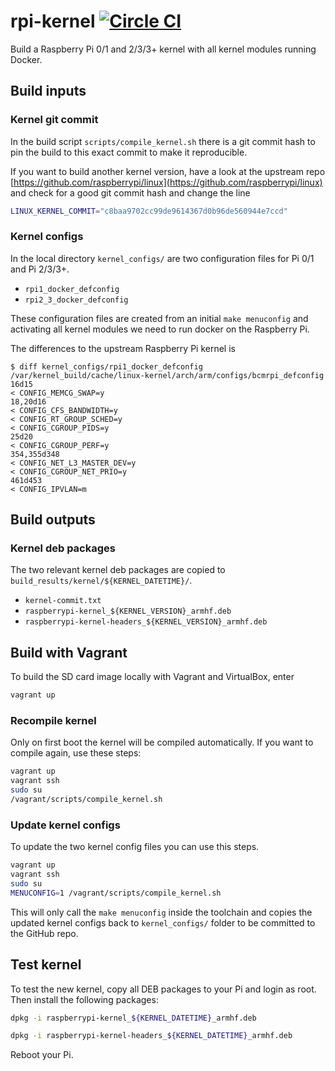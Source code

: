 # rpi-kernel [![Circle CI](https://circleci.com/gh/hypriot/rpi-kernel.svg?style=svg)](https://circleci.com/gh/hypriot/rpi-kernel)

Build a Raspberry Pi 0/1 and 2/3/3+ kernel with all kernel modules running Docker.

## Build inputs

### Kernel git commit

In the build script `scripts/compile_kernel.sh` there is a git commit hash to pin the build to this exact commit to make it reproducible.

If you want to build another kernel version, have a look at the upstream repo [https://github.com/raspberrypi/linux](https://github.com/raspberrypi/linux) and check for a good git commit hash and change the line

```bash
LINUX_KERNEL_COMMIT="c8baa9702cc99de9614367d0b96de560944e7ccd"
```

### Kernel configs

In the local directory `kernel_configs/` are two configuration files for Pi 0/1 and Pi 2/3/3+.

* `rpi1_docker_defconfig`
* `rpi2_3_docker_defconfig`

These configuration files are created from an initial `make menuconfig` and activating all kernel modules we need to run docker on the Raspberry Pi.

The differences to the upstream Raspberry Pi kernel is

```
$ diff kernel_configs/rpi1_docker_defconfig /var/kernel_build/cache/linux-kernel/arch/arm/configs/bcmrpi_defconfig
16d15
< CONFIG_MEMCG_SWAP=y
18,20d16
< CONFIG_CFS_BANDWIDTH=y
< CONFIG_RT_GROUP_SCHED=y
< CONFIG_CGROUP_PIDS=y
25d20
< CONFIG_CGROUP_PERF=y
354,355d348
< CONFIG_NET_L3_MASTER_DEV=y
< CONFIG_CGROUP_NET_PRIO=y
461d453
< CONFIG_IPVLAN=m
```

## Build outputs

### Kernel deb packages

The two relevant kernel deb packages are copied to `build_results/kernel/${KERNEL_DATETIME}/`.

* `kernel-commit.txt`
* `raspberrypi-kernel_${KERNEL_VERSION}_armhf.deb`
* `raspberrypi-kernel-headers_${KERNEL_VERSION}_armhf.deb`

## Build with Vagrant

To build the SD card image locally with Vagrant and VirtualBox, enter

```bash
vagrant up
```

### Recompile kernel

Only on first boot the kernel will be compiled automatically.
If you want to compile again, use these steps:

```bash
vagrant up
vagrant ssh
sudo su
/vagrant/scripts/compile_kernel.sh
```

### Update kernel configs

To update the two kernel config files you can use this steps.

```bash
vagrant up
vagrant ssh
sudo su
MENUCONFIG=1 /vagrant/scripts/compile_kernel.sh
```

This will only call the `make menuconfig` inside the toolchain and copies the updated kernel configs back to `kernel_configs/` folder to be committed to the GitHub repo.

## Test kernel

To test the new kernel, copy all DEB packages to your Pi and login as root.
Then install the following packages:

```bash
dpkg -i raspberrypi-kernel_${KERNEL_DATETIME}_armhf.deb

dpkg -i raspberrypi-kernel-headers_${KERNEL_DATETIME}_armhf.deb
```

Reboot your Pi.

